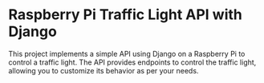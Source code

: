 # Raspberry Pi Traffic Light API with Django

This project implements a simple API using Django on a Raspberry Pi to control a traffic light. The API provides endpoints to control the traffic light, allowing you to customize its behavior as per your needs.
